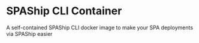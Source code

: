 # SPAShip CLI Container
A self-contained SPAShip CLI docker image to make your SPA deployments via SPAShip easier
